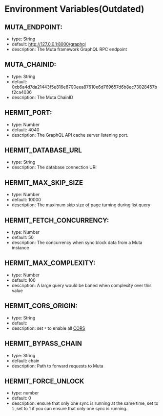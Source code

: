 # Environment Variables(Outdated)

## MUTA_ENDPOINT:

- type: String
- default: http://127.0.0.1:8000/graphql
- description: The Muta framework GraphQL RPC endpoint

## MUTA_CHAINID:

- type: String
- default: 0xb6a4d7da21443f5e816e8700eea87610e6d769657d6b8ec73028457bf2ca4036
- description: The Muta ChainID

## HERMIT_PORT:

- type: Number
- default: 4040
- description: The GraphQL API cache server listening port.

## HERMIT_DATABASE_URL

- type: String
- description: The database connection URI

## HERMIT_MAX_SKIP_SIZE

- type: Number
- default: 10000
- description: The maximum skip size of page turning during list query

## HERMIT_FETCH_CONCURRENCY:

- type: Number
- default: 50
- description: The concurrency when sync block data from a Muta instance

## HERMIT_MAX_COMPLEXITY:

- type: Number
- default: 100
- description: A large query would be baned when complexity over this value

## HERMIT_CORS_ORIGIN:

- type: String
- default:
- description: set `*` to enable all [CORS](https://developer.mozilla.org/en-US/docs/Web/HTTP/CORS)

## HERMIT_BYPASS_CHAIN

- type: String
- default: chain
- description: Path to forward requests to Muta

## HERMIT_FORCE_UNLOCK

- type: number
- default: 0
- description: ensure that only one sync is running at the same time, set to `1` ,set to 1 if you can ensure that only one sync is running.
